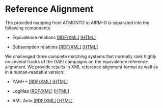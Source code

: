 Reference Alignment
==========
The provided mapping from ATMONTO to AIRM-O is separated into the following components:

* Equivalence relations [[RDF/XML]](https://raw.githubusercontent.com/airm-o/atmonto2airm/master/ReferenceAlignment-ATMONTO-AIRM-EQUIVALENCE.rdf) [[HTML]](ReferenceAlignment-ATMONTO-AIRM-EQUIVALENCE.html)

* Subsumption relations [[RDF/XML]](https://raw.githubusercontent.com/airm-o/atmonto2airm/master/ReferenceAlignment-ATMONTO-AIRM-EQUIVALENCE.rdf) [[HTML]](ReferenceAlignment-ATMONTO-AIRM-SUBSUMPTION.html)

We challenged three complete matching systems that normally rank highly on several tracks of the OAEI campaigns on the equivalence reference alignment. We provide results in XML reference alignment format as well as in a human-readable version:

* YAM++ [[RDF/XML]](https://raw.githubusercontent.com/airm-o/atmonto2airm/master/evaluation/YAMPlusPlusAlignment.rdf) [[HTML]](YAMPlusPlusAlignment.html)

* LogMap [[RDF/XML]](https://raw.githubusercontent.com/airm-o/atmonto2airm/master/evaluation/LogMapAlignment.rdf) [[HTML]](LogMapAlignment.html)

* AML Auto [[RDF/XML]](https://raw.githubusercontent.com/airm-o/atmonto2airm/master/evaluation/AMLAlignment_Auto.rdf) [[HTML]](AMLAlignment_Auto.html)

